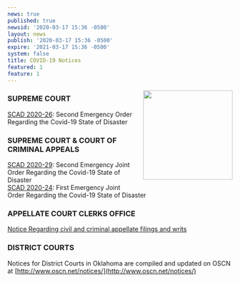 ```yaml
---
news: true
published: true
newsid: '2020-03-17 15:36 -0500'
layout: news
publish: '2020-03-17 15:36 -0500'
expire: '2021-03-17 15:36 -0500'
system: false
title: COVID-19 Notices
featured: 1
feature: 1
---
```

<a href="http://www.oscn.net/notices/"><img src="http://www.oscn.net/notices/covid-19.jpg" style="margin: 0 0em 1em 1em; width: 200px; float: right;" /></a>
### SUPREME COURT
[SCAD 2020-26](): Second Emergency Order Regarding the Covid-19 State of Disaster

### SUPREME COURT & COURT OF CRIMINAL APPEALS
[SCAD 2020-29](): Second Emergency Joint Order Regarding the Covid-19 State of Disaster  
[SCAD 2020-24](): First Emergency Joint Order Regarding the Covid-19 State of Disaster

### APPELLATE COURT CLERKS OFFICE
[Notice Regarding civil and criminal appellate filings and writs]()

### DISTRICT COURTS
Notices for District Courts in Oklahoma are compiled and updated on OSCN at [http://www.oscn.net/notices/](http://www.oscn.net/notices/)

<div style="clear:both;"></div>
